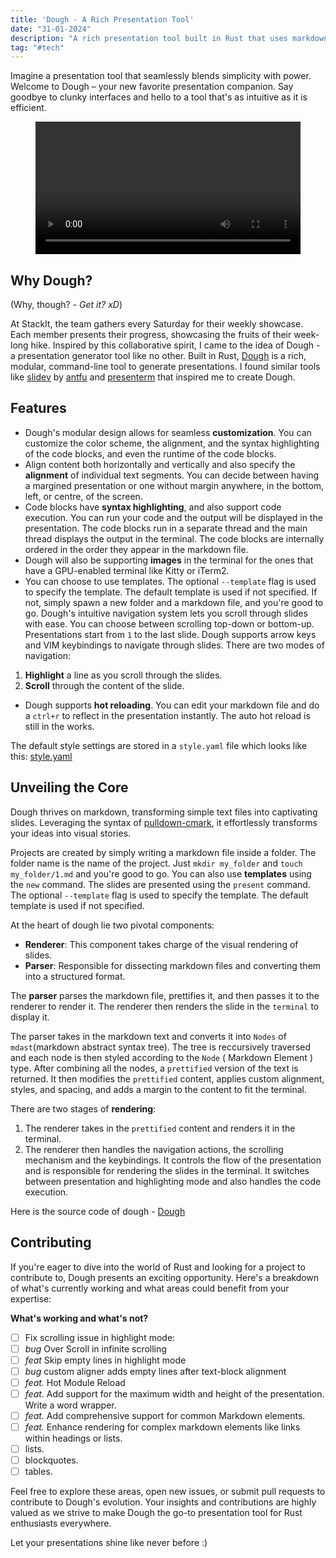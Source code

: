 ```yaml
---
title: 'Dough - A Rich Presentation Tool'
date: "31-01-2024"
description: "A rich presentation tool built in Rust that uses markdown for content generation."
tag: "#tech"
---
```

Imagine a presentation tool that seamlessly blends simplicity with power. Welcome to Dough – your new favorite presentation companion. Say goodbye to clunky interfaces and hello to a tool that's as intuitive as it is efficient.

<figure style="justify-content: center; align-items: center; display: flex;flex-direction: column;">
<video controls style='height: 100%; width: 100%; object-fit: contain;'>
<source src='https://anubhavp.dev/assets/img/dough/simple-presentation.mp4' 
type='video/mp4'>
  Your browser does not support the video tag.
</video>
</figure>

## Why Dough?

(Why, though? - *Get it? xD*)

At StackIt, the team gathers every Saturday for their weekly showcase. Each member presents their progress, showcasing the fruits of their week-long hike. Inspired by this collaborative spirit, I came to the idea of Dough - a presentation generator tool like no other. Built in Rust, [Dough](https://github.com/fuzzymfx/dough) is a rich, modular, command-line tool to generate presentations. I found similar tools like [slidev](sli.dev) by [antfu](https://antfu.me/) and [presenterm](https://github.com/mfontanini/presenterm) that inspired me to create Dough.

## Features

- Dough's modular design allows for seamless **customization**. You can customize the color scheme, the alignment, and the syntax highlighting of the code blocks, and even the runtime of the code blocks.
- Align content both horizontally and vertically and also specify the **alignment** of individual text segments. You can decide between having a margined presentation or one without margin anywhere, in the bottom, left, or centre, of the screen.
- Code blocks have **syntax highlighting**, and also support code execution. You can run your code and the output will be displayed in the presentation. The code blocks run in a separate thread and the main thread displays the output in the terminal. The code blocks are internally ordered in the order they appear in the markdown file.
- Dough will also be supporting **images** in the terminal for the ones that have a GPU-enabled terminal like Kitty or iTerm2.
- You can choose to use templates. The optional `--template` flag is used to specify the template. The default template is used if not specified. If not, simply spawn a new folder and a markdown file, and you're good to go. Dough's intuitive navigation system lets you scroll through slides with ease. You can choose between scrolling top-down or bottom-up. Presentations start from `1` to the last slide. Dough supports arrow keys and VIM keybindings to navigate through slides. There are two modes of navigation:

1. **Highlight** a line as you scroll through the slides.
2. **Scroll** through the content of the slide.

- Dough supports **hot reloading**. You can edit your markdown file and do a `ctrl+r` to reflect in the presentation instantly. The auto hot reload is still in the works.

The default style settings are stored in a `style.yaml` file which looks like this: [style.yaml](https://github.com/fuzzymfx/dough/blob/main/templates/default/style.yml)

## Unveiling the Core

Dough thrives on markdown, transforming simple text files into captivating slides. Leveraging the syntax of [pulldown-cmark](https://talk.commonmark.org/t/pulldown-cmark-commonmark-in-rust/1205), it effortlessly transforms your ideas into visual stories.

Projects are created by simply writing a markdown file inside a folder. The folder name is the name of the project. Just `mkdir my_folder` 
and `touch my_folder/1.md` and you're good to go. You can also use **templates** using the `new` command. The slides are presented using the `present` command. The optional `--template` flag is used to specify the template. The default template is used if not specified.

At the heart of dough lie two pivotal components:

- **Renderer**: This component takes charge of the visual rendering of slides.
- **Parser**: Responsible for dissecting markdown files and converting them into a structured format.

The **parser** parses the markdown file, prettifies it, and then passes it to the renderer to render it. The renderer then renders the slide in the `terminal` to display it.

The parser takes in the markdown text and converts it into `Nodes` of `mdast`(markdown abstract syntax tree). The tree is reccursively traversed and each node is then styled according to the `Node` ( Markdown Element ) type. After combining all the nodes, a `prettified` version of the text is returned. It then modifies the `prettified` content, applies custom alignment, styles, and spacing, and adds a margin to the content to fit the terminal.

There are two stages of **rendering**:

1. The renderer takes in the `prettified` content and renders it in the terminal.
2. The renderer then handles the navigation actions, the scrolling mechanism and the keybindings. It controls the flow of the presentation and is responsible for rendering the slides in the terminal. It switches between presentation and highlighting mode and also handles the code execution.

Here is the source code of dough - [Dough](https://github.com/fuzzymfx/dough.git)

## Contributing

If you're eager to dive into the world of Rust and looking for a project to contribute to, Dough presents an exciting opportunity. Here's a breakdown of what's currently working and what areas could benefit from your expertise:

**What's working and what's not?**

- [ ]  Fix scrolling issue in highlight mode:
  - [ ]  *bug* Over Scroll in infinite scrolling
  - [ ]  *feat* Skip empty lines in highlight mode
- [ ]  *bug* custom aligner adds empty lines after text-block alignment
- [ ]  *feat.* Hot Module Reload
- [ ]  *feat.* Add support for the maximum width and height of the presentation. Write a word wrapper.
- [ ]  *feat.* Add comprehensive support for common Markdown elements.
- [ ]  *feat.* Enhance rendering for complex markdown elements like links within headings or lists.
  - [ ]  lists.
  - [ ]  blockquotes.
  - [ ]  tables.

Feel free to explore these areas, open new issues, or submit pull requests to contribute to Dough's evolution. Your insights and contributions are highly valued as we strive to make Dough the go-to presentation tool for Rust enthusiasts everywhere.

Let your presentations shine like never before :)
